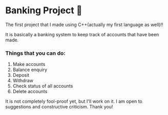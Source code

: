 # Banking Project 🏦
The first project that I made using C++(actually my first language as well)!!

It is basically a banking system to keep track of accounts that have been made.

### Things that you can do:
1. Make accounts
2. Balance enquiry
3. Deposit
4. Withdraw
5. Check status of all accounts
6. Delete accounts

It is not completely fool-proof yet, but I'll work on it.
I am open to suggestions and constructive criticism.
Thank you!
